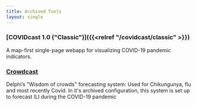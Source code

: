 ```yaml
---
title: Archived Tools
layout: single
---
```



### [COVIDcast 1.0 ("Classic")]({{<relref "/covidcast/classic" >}})

A map-first single-page webapp for visualizing COVID-19 pandemic indicators.

### [Crowdcast](/crowdcast)

Delphi’s "Wisdom of crowds" forecasting system: Used for Chikungunya, flu and most recently Covid. In it's archived configuration, this system is set up to forecast ILI during the COVID-19 pandemic
